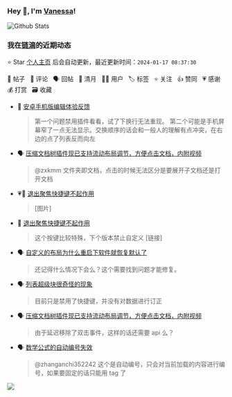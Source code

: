 ### Hey 👋, I'm [Vanessa](http://vanessa.b3log.org/)!

![Github Stats](https://github-readme-stats.vercel.app/api?username=Vanessa219&show_icons=true)

<!--events start -->

### 我在[链滴](https://ld246.com)的近期动态

⭐️ Star [个人主页](https://github.com/Vanessa219/Vanessa219) 后会自动更新，最近更新时间：`2024-01-17 08:37:30`

📝 帖子 &nbsp; 💬 评论 &nbsp; 🗣 回帖 &nbsp; 🌙 清月 &nbsp; 👨‍💻 用户 &nbsp; 🏷️ 标签 &nbsp; ⭐️ 关注 &nbsp; 👍 赞同 &nbsp; 💗 感谢 &nbsp; 💰 打赏 &nbsp; 🗃 收藏

* 💬 [安卓手机版编辑体验反馈](https://ld246.com/article/1705291052853/comment/1705399016142#comments)

  > 第一个问题禁用插件看看，试了下换行无法重现。 第二个可能是手机屏幕窄了一点无法显示。交换顺序的话会和一般人的理解有点冲突，在右边的点了列表反而向左
* 🗣 [压缩文档树插件现已支持流动布局调节，方便点击文档，内附视频](https://ld246.com/article/1705326690352/comment/1705371274526#comments)

  > @zxkmm 文件夹即文档，点击的时候无法区分是要展开子文档还是打开文档
* 💗📝 [退出聚焦快捷键不起作用](https://ld246.com/article/1705393338920)

  > [图片]
* 💬 [退出聚焦快捷键不起作用](https://ld246.com/article/1705393338920/comment/1705397239303#comments)

  > 这个按键比较特殊，下个版本禁止自定义 [链接]
* 🗣 [自定义的布局为什么重启下软件就恢复默认了](https://ld246.com/article/1705321918702/comment/1705325068234#comments)

  > 还记得什么情况下会么？这个需要找到问题才能修复。
* 🗣 [列表超级块很奇怪的现象](https://ld246.com/article/1705240090712/comment/1705328817045#comments)

  > 目前只是禁用了快捷键，并没有对数据进行订正
* 🗣 [压缩文档树插件现已支持流动布局调节，方便点击文档，内附视频](https://ld246.com/article/1705326690352/comment/1705371274526#comments)

  > 由于延迟移除了双击事件，这样的话还需要 api 么？
* 🗣 [数学公式的自动编号失效](https://ld246.com/article/1705225921207/comment/1705232765174#comments)

  > @zhanganchi352242 这个是自动编号，只会对当前加载的内容进行编号，如果要固定的话只能用 tag 了


<!--events end -->

<a title="Hits" target="_blank" href="https://github.com/Vanessa219/Vanessa219"><img src="https://hits.b3log.org/Vanessa219/Vanessa219.svg"></a>
